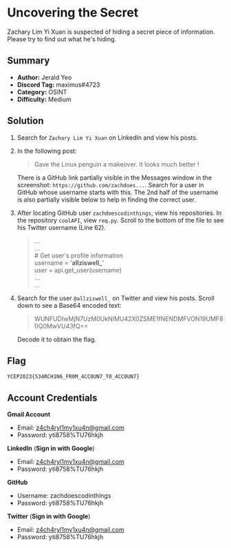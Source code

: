 # Uncovering the Secret
Zachary Lim Yi Xuan is suspected of hiding a secret piece of information. Please try to find out what he's hiding.

## Summary
+ **Author:** Jerald Yeo
+ **Discord Tag:** maximus#4723
+ **Category:** OSINT
+ **Difficulty:** Medium

## Solution
1. Search for `Zachary Lim Yi Xuan` on LinkedIn and view his posts.
2. In the following post:

    > Gave the Linux penguin a makeover. It looks much better !

    There is a GitHub link partially visible in the Messages window in the screenshot: `https://github.com/zachdoes...`. Search for a user in GitHub whose username starts with this. The 2nd half of the username is also partially visible below to help in finding the correct user.

3. After locating GitHub user `zachdoescodinthings`, view his repositories. In the repository `coolAPI`, view `req.py`. Scroll to the bottom of the file to see his Twitter username (Line 62).

    > ...  
    > ...  
    > \# Get user's profile information  
    > username = '**allziswell_**'  
    > user = api.get_user(username)  
    > ...  
    > ...  

4. Search for the user `@allziswell_` on Twitter and view his posts. Scroll down to see a Base64 encoded text:

    > WUNFUDIwMjN7UzM0UkNIMU42X0ZSME1fNENDMFVON19UMF80Q0MwVU43fQ==

    Decode it to obtain the flag.

## Flag
```
YCEP2023{S34RCH1N6_FR0M_4CC0UN7_T0_4CC0UN7}
```

## Account Credentials
**Gmail Account**
+ Email: z4ch4ryl1my1xu4n@gmail.com
+ Password: yti8758%TU76hkjh

**LinkedIn** (__Sign in with Google__)
+ Email: z4ch4ryl1my1xu4n@gmail.com
+ Password: yti8758%TU76hkjh

**GitHub**
+ Username: zachdoescodinthings
+ Password: yti8758%TU76hkjh

**Twitter** (__Sign in with Google__)
+ Email: z4ch4ryl1my1xu4n@gmail.com
+ Password: yti8758%TU76hkjh
